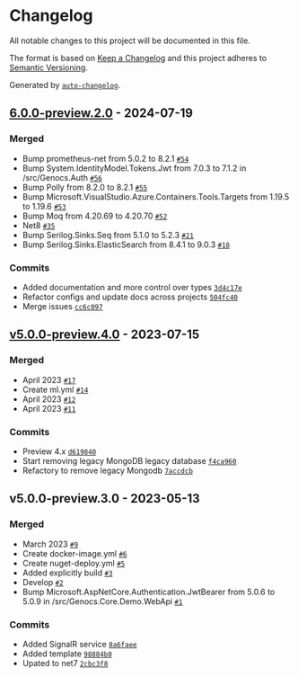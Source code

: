 # Changelog

All notable changes to this project will be documented in this file.

The format is based on [Keep a Changelog](https://keepachangelog.com/en/1.0.0/)
and this project adheres to [Semantic Versioning](https://semver.org/spec/v2.0.0.html).

Generated by [`auto-changelog`](https://github.com/CookPete/auto-changelog).

## [6.0.0-preview.2.0](https://github.com/Genocs/genocs-library/compare/v5.0.0-preview.4.0...6.0.0-preview.2.0) - 2024-07-19

### Merged

- Bump prometheus-net from 5.0.2 to 8.2.1 [`#54`](https://github.com/Genocs/genocs-library/pull/54)
- Bump System.IdentityModel.Tokens.Jwt from 7.0.3 to 7.1.2 in /src/Genocs.Auth [`#56`](https://github.com/Genocs/genocs-library/pull/56)
- Bump Polly from 8.2.0 to 8.2.1 [`#55`](https://github.com/Genocs/genocs-library/pull/55)
- Bump Microsoft.VisualStudio.Azure.Containers.Tools.Targets from 1.19.5 to 1.19.6 [`#53`](https://github.com/Genocs/genocs-library/pull/53)
- Bump Moq from 4.20.69 to 4.20.70 [`#52`](https://github.com/Genocs/genocs-library/pull/52)
- Net8 [`#35`](https://github.com/Genocs/genocs-library/pull/35)
- Bump Serilog.Sinks.Seq from 5.1.0 to 5.2.3 [`#21`](https://github.com/Genocs/genocs-library/pull/21)
- Bump Serilog.Sinks.ElasticSearch from 8.4.1 to 9.0.3 [`#18`](https://github.com/Genocs/genocs-library/pull/18)

### Commits

- Added documentation and more control over types [`3d4c17e`](https://github.com/Genocs/genocs-library/commit/3d4c17e0e501d9174160f01569d2523472085a04)
- Refactor configs and update docs across projects [`504fc40`](https://github.com/Genocs/genocs-library/commit/504fc40ee05a1ed6bc838a5b08195cb285feb8c1)
- Merge issues [`cc6c097`](https://github.com/Genocs/genocs-library/commit/cc6c097d28854b584d3df34f9dc3ea6c4be78db9)

## [v5.0.0-preview.4.0](https://github.com/Genocs/genocs-library/compare/v5.0.0-preview.3.0...v5.0.0-preview.4.0) - 2023-07-15

### Merged

- April 2023 [`#17`](https://github.com/Genocs/genocs-library/pull/17)
- Create ml.yml [`#14`](https://github.com/Genocs/genocs-library/pull/14)
- April 2023 [`#12`](https://github.com/Genocs/genocs-library/pull/12)
- April 2023 [`#11`](https://github.com/Genocs/genocs-library/pull/11)

### Commits

- Preview 4.x [`d619840`](https://github.com/Genocs/genocs-library/commit/d619840033c146a60bdb5fe6f37ea7e6e7ae5de7)
- Start removing legacy MongoDB legacy database [`f4ca960`](https://github.com/Genocs/genocs-library/commit/f4ca9609ef11ad550c789e05dbfd6c0984fa312b)
- Refactory to remove legacy Mongodb [`7accdcb`](https://github.com/Genocs/genocs-library/commit/7accdcba26edb9e38ebf0583966348f80a2d31b1)

## v5.0.0-preview.3.0 - 2023-05-13

### Merged

- March 2023 [`#9`](https://github.com/Genocs/genocs-library/pull/9)
- Create docker-image.yml [`#6`](https://github.com/Genocs/genocs-library/pull/6)
- Create nuget-deploy.yml [`#5`](https://github.com/Genocs/genocs-library/pull/5)
- Added explicitly build [`#3`](https://github.com/Genocs/genocs-library/pull/3)
- Develop [`#2`](https://github.com/Genocs/genocs-library/pull/2)
- Bump Microsoft.AspNetCore.Authentication.JwtBearer from 5.0.6 to 5.0.9 in /src/Genocs.Core.Demo.WebApi [`#1`](https://github.com/Genocs/genocs-library/pull/1)

### Commits

- Added SignalR service [`8a6faee`](https://github.com/Genocs/genocs-library/commit/8a6faeef4c6c2dec473abb1e86fe55a9e24f87c5)
- Added template [`98884b0`](https://github.com/Genocs/genocs-library/commit/98884b034910bc8d4c912344fe2ce0f54b4e7aaa)
- Upated to net7 [`2cbc3f8`](https://github.com/Genocs/genocs-library/commit/2cbc3f8b6cefb5cfe153b3aba8a28d5f425804dc)
